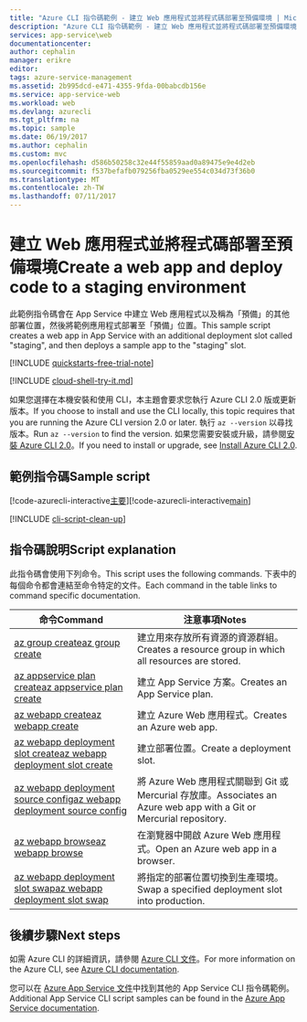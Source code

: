 ```yaml
---
title: "Azure CLI 指令碼範例 - 建立 Web 應用程式並將程式碼部署至預備環境 | Microsoft Docs"
description: "Azure CLI 指令碼範例 - 建立 Web 應用程式並將程式碼部署至預備環境"
services: app-service\web
documentationcenter: 
author: cephalin
manager: erikre
editor: 
tags: azure-service-management
ms.assetid: 2b995dcd-e471-4355-9fda-00babcdb156e
ms.service: app-service-web
ms.workload: web
ms.devlang: azurecli
ms.tgt_pltfrm: na
ms.topic: sample
ms.date: 06/19/2017
ms.author: cephalin
ms.custom: mvc
ms.openlocfilehash: d586b50258c32e44f55859aad0a89475e9e4d2eb
ms.sourcegitcommit: f537befafb079256fba0529ee554c034d73f36b0
ms.translationtype: MT
ms.contentlocale: zh-TW
ms.lasthandoff: 07/11/2017
---
```

# <a name="create-a-web-app-and-deploy-code-to-a-staging-environment"></a><span data-ttu-id="a6ca0-103">建立 Web 應用程式並將程式碼部署至預備環境</span><span class="sxs-lookup"><span data-stu-id="a6ca0-103">Create a web app and deploy code to a staging environment</span></span>

<span data-ttu-id="a6ca0-104">此範例指令碼會在 App Service 中建立 Web 應用程式以及稱為「預備」的其他部署位置，然後將範例應用程式部署至「預備」位置。</span><span class="sxs-lookup"><span data-stu-id="a6ca0-104">This sample script creates a web app in App Service with an additional deployment slot called "staging", and then deploys a sample app to the "staging" slot.</span></span>

[!INCLUDE [quickstarts-free-trial-note](../../../includes/quickstarts-free-trial-note.md)]


[!INCLUDE [cloud-shell-try-it.md](../../../includes/cloud-shell-try-it.md)]

<span data-ttu-id="a6ca0-105">如果您選擇在本機安裝和使用 CLI，本主題會要求您執行 Azure CLI 2.0 版或更新版本。</span><span class="sxs-lookup"><span data-stu-id="a6ca0-105">If you choose to install and use the CLI locally, this topic requires that you are running the Azure CLI version 2.0 or later.</span></span> <span data-ttu-id="a6ca0-106">執行 `az --version` 以尋找版本。</span><span class="sxs-lookup"><span data-stu-id="a6ca0-106">Run `az --version` to find the version.</span></span> <span data-ttu-id="a6ca0-107">如果您需要安裝或升級，請參閱[安裝 Azure CLI 2.0]( /cli/azure/install-azure-cli)。</span><span class="sxs-lookup"><span data-stu-id="a6ca0-107">If you need to install or upgrade, see [Install Azure CLI 2.0]( /cli/azure/install-azure-cli).</span></span> 

## <a name="sample-script"></a><span data-ttu-id="a6ca0-108">範例指令碼</span><span class="sxs-lookup"><span data-stu-id="a6ca0-108">Sample script</span></span>

<span data-ttu-id="a6ca0-109">[!code-azurecli-interactive[主要](../../../cli_scripts/app-service/deploy-deployment-slot/deploy-deployment-slot.sh "建立 Web 應用程式並將程式碼部署至預備環境")]</span><span class="sxs-lookup"><span data-stu-id="a6ca0-109">[!code-azurecli-interactive[main](../../../cli_scripts/app-service/deploy-deployment-slot/deploy-deployment-slot.sh "Create a web app and deploy code to a staging environment")]</span></span>

[!INCLUDE [cli-script-clean-up](../../../includes/cli-script-clean-up.md)]

## <a name="script-explanation"></a><span data-ttu-id="a6ca0-110">指令碼說明</span><span class="sxs-lookup"><span data-stu-id="a6ca0-110">Script explanation</span></span>

<span data-ttu-id="a6ca0-111">此指令碼會使用下列命令。</span><span class="sxs-lookup"><span data-stu-id="a6ca0-111">This script uses the following commands.</span></span> <span data-ttu-id="a6ca0-112">下表中的每個命令都會連結至命令特定的文件。</span><span class="sxs-lookup"><span data-stu-id="a6ca0-112">Each command in the table links to command specific documentation.</span></span>

| <span data-ttu-id="a6ca0-113">命令</span><span class="sxs-lookup"><span data-stu-id="a6ca0-113">Command</span></span> | <span data-ttu-id="a6ca0-114">注意事項</span><span class="sxs-lookup"><span data-stu-id="a6ca0-114">Notes</span></span> |
|---|---|
| [<span data-ttu-id="a6ca0-115">az group create</span><span class="sxs-lookup"><span data-stu-id="a6ca0-115">az group create</span></span>](https://docs.microsoft.com/cli/azure/group#create) | <span data-ttu-id="a6ca0-116">建立用來存放所有資源的資源群組。</span><span class="sxs-lookup"><span data-stu-id="a6ca0-116">Creates a resource group in which all resources are stored.</span></span> |
| [<span data-ttu-id="a6ca0-117">az appservice plan create</span><span class="sxs-lookup"><span data-stu-id="a6ca0-117">az appservice plan create</span></span>](https://docs.microsoft.com/cli/azure/appservice/plan#create) | <span data-ttu-id="a6ca0-118">建立 App Service 方案。</span><span class="sxs-lookup"><span data-stu-id="a6ca0-118">Creates an App Service plan.</span></span> |
| [<span data-ttu-id="a6ca0-119">az webapp create</span><span class="sxs-lookup"><span data-stu-id="a6ca0-119">az webapp create</span></span>](https://docs.microsoft.com/cli/azure/webapp#create) | <span data-ttu-id="a6ca0-120">建立 Azure Web 應用程式。</span><span class="sxs-lookup"><span data-stu-id="a6ca0-120">Creates an Azure web app.</span></span> |
| [<span data-ttu-id="a6ca0-121">az webapp deployment slot create</span><span class="sxs-lookup"><span data-stu-id="a6ca0-121">az webapp deployment slot create</span></span>](https://docs.microsoft.com/cli/azure/webapp/deployment/slot#create) | <span data-ttu-id="a6ca0-122">建立部署位置。</span><span class="sxs-lookup"><span data-stu-id="a6ca0-122">Create a deployment slot.</span></span> |
| [<span data-ttu-id="a6ca0-123">az webapp deployment source config</span><span class="sxs-lookup"><span data-stu-id="a6ca0-123">az webapp deployment source config</span></span>](https://docs.microsoft.com/cli/azure/webapp/deployment/source#config) | <span data-ttu-id="a6ca0-124">將 Azure Web 應用程式關聯到 Git 或 Mercurial 存放庫。</span><span class="sxs-lookup"><span data-stu-id="a6ca0-124">Associates an Azure web app with a Git or Mercurial repository.</span></span> |
| [<span data-ttu-id="a6ca0-125">az webapp browse</span><span class="sxs-lookup"><span data-stu-id="a6ca0-125">az webapp browse</span></span>](https://docs.microsoft.com/cli/azure/webapp#browse) | <span data-ttu-id="a6ca0-126">在瀏覽器中開啟 Azure Web 應用程式。</span><span class="sxs-lookup"><span data-stu-id="a6ca0-126">Open an Azure web app in a browser.</span></span> |
| [<span data-ttu-id="a6ca0-127">az webapp deployment slot swap</span><span class="sxs-lookup"><span data-stu-id="a6ca0-127">az webapp deployment slot swap</span></span>](https://docs.microsoft.com/cli/azure/webapp/deployment/slot#swap) | <span data-ttu-id="a6ca0-128">將指定的部署位置切換到生產環境。</span><span class="sxs-lookup"><span data-stu-id="a6ca0-128">Swap a specified deployment slot into production.</span></span> |

## <a name="next-steps"></a><span data-ttu-id="a6ca0-129">後續步驟</span><span class="sxs-lookup"><span data-stu-id="a6ca0-129">Next steps</span></span>

<span data-ttu-id="a6ca0-130">如需 Azure CLI 的詳細資訊，請參閱 [Azure CLI 文件](https://docs.microsoft.com/cli/azure/overview)。</span><span class="sxs-lookup"><span data-stu-id="a6ca0-130">For more information on the Azure CLI, see [Azure CLI documentation](https://docs.microsoft.com/cli/azure/overview).</span></span>

<span data-ttu-id="a6ca0-131">您可以在 [Azure App Service 文件](../app-service-cli-samples.md)中找到其他的 App Service CLI 指令碼範例。</span><span class="sxs-lookup"><span data-stu-id="a6ca0-131">Additional App Service CLI script samples can be found in the [Azure App Service documentation](../app-service-cli-samples.md).</span></span>
